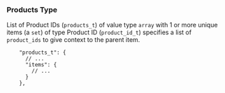 ### Products Type

List of Product IDs (`products_t`) of value type `array` with 1 or more unique items (a `set`) of type
Product ID (`product_id_t`) specifies a list of `product_ids` to give context to the parent item.

```
    "products_t": {
      // ...
      "items": {
        // ...
      }
    },
```
